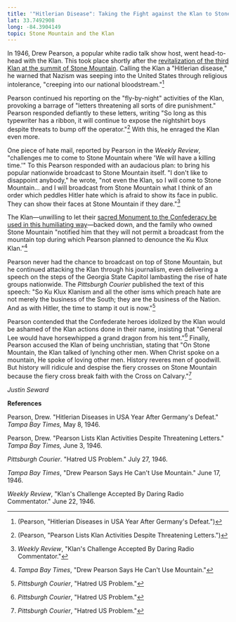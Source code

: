 ```yaml
---
title: '"Hitlerian Disease": Taking the Fight against the Klan to Stone Mountain'
lat: 33.7492908
long: -84.3904149
topic: Stone Mountain and the Klan
---
```

In 1946, Drew Pearson, a popular white radio talk show host, went head-to-head with the Klan. This took place shortly after the [revitalization of the third Klan at the summit of Stone Mountain](https://falseimage.pennds.org/essay/Fiery-Crosses-Symbolize-a-Revival-on-Stone-Mountain). Calling the Klan a "Hitlerian disease," he warned that Nazism was seeping into the United States through religious intolerance, "creeping into our national bloodstream."[^1] 

Pearson continued his reporting on the "fly-by-night" activities of the Klan, provoking a barrage of "letters threatening all sorts of dire punishment." Pearson responded defiantly to these letters, writing "So long as this typewriter has a ribbon, it will continue to expose the nightshirt boys despite threats to bump off the operator."[^2] With this, he enraged the Klan even more.

One piece of hate mail, reported by Pearson in the _Weekly Review_, "challenges me to come to Stone Mountain where 'We will have a killing time.'" To this Pearson responded with an audacious plan: to bring his popular nationwide broadcast to Stone Mountain itself. "I don't like to disappoint anybody," he wrote, "not even the Klan, so I will come to Stone Mountain... and I will broadcast from Stone Mountain what I think of an order which peddles Hitler hate which is afraid to show its face in public. They can show their faces at Stone Mountain if they dare."[^3]

The Klan—unwilling to let their [sacred Monument to the Confederacy be used in this humiliating way](https://falseimage.pennds.org/essay/The-Birthplace-of-the-Klan)—backed down, and the family who owned Stone Mountain "notified him that they will not permit a broadcast from the mountain top during which Pearson planned to denounce the Ku Klux Klan."[^4]

Pearson never had the chance to broadcast on top of Stone Mountain, but he continued attacking the Klan through his journalism, even delivering a speech on the steps of the Georgia State Capitol lambasting the rise of hate groups nationwide. The _Pittsburgh Courier_ published the text of this speech: "So Ku Klux Klanism and all the other isms which preach hate are not merely the business of the South; they are the business of the Nation. And as with Hitler, the time to stamp it out is now."[^5]

Pearson contended that the Confederate heroes idolized by the Klan would be ashamed of the Klan actions done in their name, insisting that "General Lee would have horsewhipped a grand dragon from his tent."[^6] Finally, Pearson accused the Klan of being unchristian, stating that "On Stone Mountain, the Klan talked of lynching other men. When Christ spoke on a mountain, He spoke of loving other men. History reveres men of goodwill. But history will ridicule and despise the fiery crosses on Stone Mountain because the fiery cross break faith with the Cross on Calvary."[^7]

_Justin Seward_



**References**

Pearson, Drew. "Hitlerian Diseases in USA Year After Germany's Defeat." _Tampa Bay Times,_ May 8, 1946.

Pearson, Drew. "Pearson Lists Klan Activities Despite Threatening Letters." _Tampa Bay Times,_ June 3, 1946.

_Pittsburgh Courier_. "Hatred US Problem." July 27, 1946.

_Tampa Bay Times_, "Drew Pearson Says He Can't Use Mountain." June 17, 1946.

_Weekly Review_, "Klan's Challenge Accepted By Daring Radio Commentator." June 22, 1946.

[^1]: (Pearson, "Hitlerian Diseases in USA Year After Germany's Defeat.")

[^2]: (Pearson, "Pearson Lists Klan Activities Despite Threatening Letters.")

[^3]: _Weekly Review_, "Klan's Challenge Accepted By Daring Radio Commentator."

[^4]: _Tampa Bay Times_, "Drew Pearson Says He Can't Use Mountain."

[^5]: _Pittsburgh Courier_, "Hatred US Problem."

[^6]: _Pittsburgh Courier_, "Hatred US Problem."

[^7]: _Pittsburgh Courier_, "Hatred US Problem."
